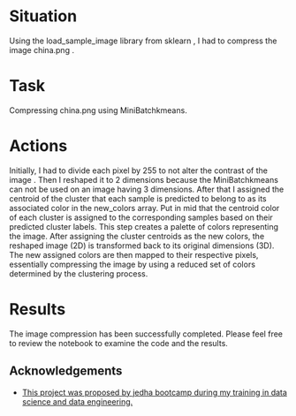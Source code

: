 
# Situation
Using the load_sample_image library from sklearn , I had to compress the image china.png  .
# Task
Compressing china.png using MiniBatchkmeans.
# Actions 
Initially, I had to divide each pixel by 255 to not alter the contrast of the image . Then I reshaped it to 2 dimensions because the MiniBatchkmeans can not be used on an image having 3 dimensions.
After that I assigned the centroid of the cluster that each sample is predicted to belong to as its associated color in the new_colors array.
Put in mid that the centroid color of each cluster is assigned to the corresponding samples based on their predicted cluster labels. This step creates a palette of colors representing the image.
After assigning the cluster centroids as the new colors, the reshaped image (2D) is transformed back to its original dimensions (3D). The new assigned colors are then mapped to their respective pixels, essentially compressing the image by using a reduced set of colors determined by the clustering process.
# Results
The image compression has been successfully completed. Please feel free to review the notebook to examine the code and the results.

## Acknowledgements
 - [This project was proposed by jedha bootcamp during my training in data science and data engineering. ](https://www.jedha.co/formations/formation-data-scientist)



